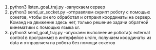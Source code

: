1) python3 listen_goal_traj.py -запускаем сервер
2) python3 send_ur_socket.py -отправляем скрипт роботу с помощью сокетов, чтобы он его обработал и отпраил координаты на сервер. Команд на движение здесь нет, только решение задачи обратной кинематики с помощью языка ur.
3) python3 send_goal_traj.py -зпускаем выполнение робота(с external control в программе) в интерфейсе ursim, получаем координаты из data и отправляем на робота без помощи сокетов